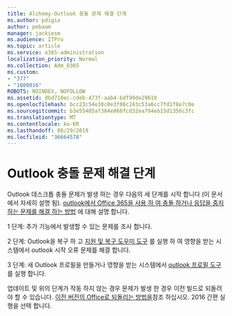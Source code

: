 ```yaml
---
title: Alchemy-Outlook 충돌 문제 해결 단계
ms.author: pdigia
author: pebaum
manager: jackiesm
ms.audience: ITPro
ms.topic: article
ms.service: o365-administration
localization_priority: Normal
ms.collection: Adm_O365
ms.custom:
- "377"
- "1800016"
ROBOTS: NOINDEX, NOFOLLOW
ms.assetid: dbd710ec-cdeb-473f-aab4-bdf99de29610
ms.openlocfilehash: bcc23c54e38c0e3f06c243c53a6cc7fd1f8e7c0e
ms.sourcegitcommit: b3e55405af384e868fcd32ea794eb15d1356c3fc
ms.translationtype: MT
ms.contentlocale: ko-KR
ms.lasthandoff: 08/29/2019
ms.locfileid: "36664578"
---
```

# <a name="outlook-crash-troubleshooting-steps"></a>Outlook 충돌 문제 해결 단계

Outlook 데스크톱 충돌 문제가 발생 하는 경우 다음의 세 단계를 시작 합니다 (이 문서에서 자세히 설명 됨). [outlook에서 Office 365을 사용 하 여 충돌 하거나 응답을 중지 하는 문제를 해결 하는 방법](https://support.microsoft.com/help/2413813/how-to-troubleshoot-issues-that-cause-outlook-to-crash-or-hang-when-us) 에 대해 설명 합니다.
  
1 단계: 추가 기능에서 발생할 수 있는 문제를 조사 합니다.
  
2 단계: Outlook을 복구 하 고 [지원 및 복구 도우미 도구](https://aka.ms/SaRA-OutlookWontStart) 를 실행 하 여 영향을 받는 시스템에서 outlook 시작 오류 문제를 해결 합니다.
  
3 단계: 새 Outlook 프로필을 만들거나 영향을 받는 시스템에서 [outlook 프로필 도구](https://aka.ms/SaRA-OutlookSetupProfile) 를 실행 합니다.
  
업데이트 및 위의 단계가 작동 하지 않는 경우 문제가 발생 한 경우 이전 빌드로 되돌려야 할 수 있습니다. [이전 버전의 Office로 되돌리는 방법을](https://support.microsoft.com/help/2770432)참조 하십시오. 2016 간편 실행을 선택 합니다.
  